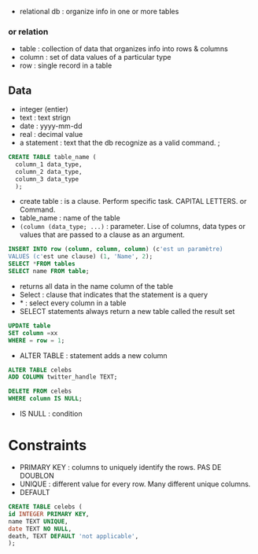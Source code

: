 * relational db : organize info in one or more tables
### or relation
* table : collection of data that organizes info into rows & columns
* column : set of data values of a  particular type
* row : single record in a table
## Data
* integer (entier)
* text : text strign
* date : yyyy-mm-dd
* real : decimal value
* a statement : text that the db recognize as a valid command. ;
```sql
CREATE TABLE table_name (
  column_1 data_type,
  column_2 data_type,
  column_3 data_type
  );
```
* create table : is a clause. Perform specific task. CAPITAL LETTERS. or Command.
* table_name : name of the table 
* `(column (data_type; ...)` : parameter. Lise of columns, data types or values that are passed to a clause as an argument.
```sql
INSERT INTO row (column, column, column) (c'est un paramètre)
VALUES (c'est une clause) (1, 'Name', 2);
SELECT *FROM tables
SELECT name FROM table;
```
  * returns all data in the name column of the table
  * Select : clause that indicates that the statement is a query
  * \* : select every column in a table
* SELECT statements always return a new table called the result set
```sql
UPDATE table
SET column =xx
WHERE = row = 1;
```
* ALTER TABLE : statement adds a new column
```sql
ALTER TABLE celebs
ADD COLUMN twitter_handle TEXT;
```
```sql
DELETE FROM celebs
WHERE column IS NULL;
```
* IS NULL : condition
# Constraints
* PRIMARY KEY : columns to uniquely identify the rows. PAS DE DOUBLON
* UNIQUE : different value for every row. Many different unique columns.
* DEFAULT
```sql
CREATE TABLE celebs (
id INTEGER PRIMARY KEY,
name TEXT UNIQUE,
date TEXT NO NULL,
death, TEXT DEFAULT 'not applicable',
);
```
